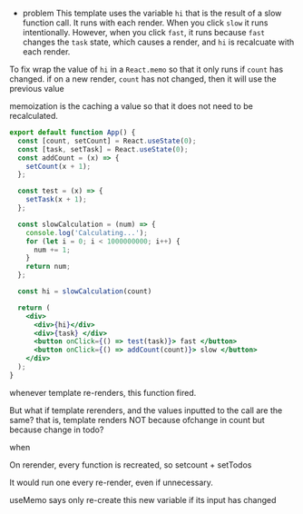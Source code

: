 
- problem
This template uses the variable `hi` that is the result of a slow function call.
It runs with each render.
When you click `slow` it runs intentionally.
However, when you click `fast`, it runs because `fast` changes the `task` state, 
which causes a render, and `hi` is recalcuate with each render. 

To fix
wrap the value of `hi` in a `React.memo` so that it only runs if `count` has changed.
if on a new render, `count` has not changed, then it will use the previous value

memoization is the caching a value so that it does not need to be recalculated.


```jsx
export default function App() {
  const [count, setCount] = React.useState(0);
  const [task, setTask] = React.useState(0);
  const addCount = (x) => {
    setCount(x + 1);
  };

  const test = (x) => {
    setTask(x + 1);
  };

  const slowCalculation = (num) => {
    console.log('Calculating...');
    for (let i = 0; i < 1000000000; i++) {
      num += 1;
    }
    return num;
  };

  const hi = slowCalculation(count)

  return (
    <div>
      <div>{hi}</div>
      <div>{task} </div>
      <button onClick={() => test(task)}> fast </button>
      <button onClick={() => addCount(count)}> slow </button>
    </div>
  );
}
  ```

whenever template re-renders, this function fired. 

But what if template rerenders, and the values inputted to the call are the same? 
that is, template renders NOT because ofchange in count but because change in todo? 

when 

On rerender, every function is recreated, so setcount + setTodos 

It would run one every re-render, even if unnecessary.

useMemo says only re-create this new variable if its input has changed

